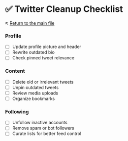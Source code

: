 # ✅ Twitter Cleanup Checklist

↖️ [Return to the main file](../README.md)

### Profile
- [ ] Update profile picture and header
- [ ] Rewrite outdated bio
- [ ] Check pinned tweet relevance

### Content
- [ ] Delete old or irrelevant tweets
- [ ] Unpin outdated tweets
- [ ] Review media uploads
- [ ] Organize bookmarks

### Following
- [ ] Unfollow inactive accounts
- [ ] Remove spam or bot followers
- [ ] Curate lists for better feed control
